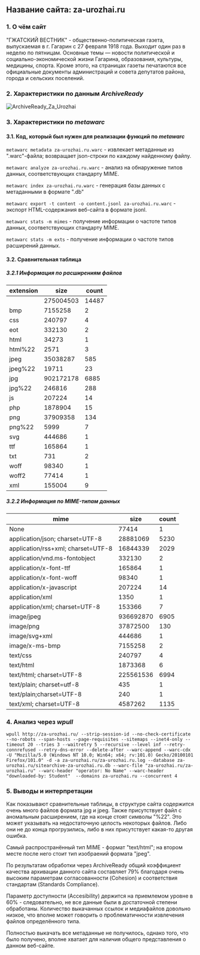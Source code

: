 ## Название сайта: za-urozhai.ru

### 1. О чём сайт

"ГЖАТСКИЙ ВЕСТНИК" - общественно-политическая газета, выпускаемая в г. Гагарин с 27 февраля 1918 года. Выходит один раз в неделю по пятницам. Основные темы — новости политической и социально-экономической жизни Гагарина, образования, культуры, медицины, спорта. Кроме этого, на страницах газеты печатаются все официальные документы администраций и совета депутатов района, города и сельских поселений.

### 2. Характеристики по данным *ArchiveReady*
![ArchiveReady_Za_Urozhai](https://github.com/DukeNukem4ever/DemoGit/assets/31654733/fa92fd90-25d6-47ed-967e-25c4376404c5)

### 3. Характеристики по *metawarc*

#### 3.1. Код, который был нужен для реализации функций по *metawarc*

`metawarc metadata za-urozhai.ru.warc` - извлекает метаданные из ".warc"-файла; возвращает json-строки по каждому найденному файлу.

`metawarc analyze za-urozhai.ru.warc` - анализ на обнаружение типов данных, соответствующих стандарту MIME.

`metawarc index za-urozhai.ru.warc` - генерация базы данных с метаданными в формате ".db"

`metawarc export -t content -o content.jsonl za-urozhai.ru.warc` - экспорт HTML-содержания веб-сайта в формате jsonl.

`metawarc stats -m mimes` - получение информации о частоте типов данных, соответствующих стандарту MIME.

`metawarc stats -m exts` - получение информации о частоте типов расширений данных.

#### 3.2. Сравнительная таблица

##### 3.2.1 Информация по расширениям файлов

| extension | size      | count |
|-----------|-----------|-------|
|           | 275004503 | 14487 |
| bmp       | 7155258   |     2 |
| css       | 240797    |     4 |
| eot       | 332130    |     2 |
| html      | 34273     |     1 |
| html\%22  | 2571      |     3 |
| jpeg      | 35038287  |   585 |
| jpeg\%22  | 19711     |    23 |
| jpg       | 902172178 |  6885 |
| jpg\%22   | 246816    |   288 |
| js        | 207224    |    14 |
| php       | 1878904   |    15 |
| png       | 37909358  |   134 |
| png\%22   | 5999      |     7 |
| svg       | 444686    |     1 |
| ttf       | 165864    |     1 |
| txt       | 731       |     2 |
| woff      | 98340     |     1 |
| woff2     | 77414     |     1 |
| xml       | 155004    |     9 |


##### 3.2.2 Информация по MIME-типам данных

| mime                               | size      | count |
|------------------------------------|-----------|-------|
| None                               | 77414     |     1 |
| application/json; charset=UTF-8    | 28881069  |  5230 |
| application/rss+xml; charset=UTF-8 | 16844339  |  2029 |
| application/vnd.ms-fontobject      | 332130    |     2 |
| application/x-font-ttf             | 165864    |     1 |
| application/x-font-woff            | 98340     |     1 |
| application/x-javascript           | 207224    |    14 |
| application/xml                    | 1350      |     1 |
| application/xml; charset=UTF-8     | 153366    |     7 |
| image/jpeg                         | 936692870 |  6905 |
| image/png                          | 37872500  |   130 |
| image/svg+xml                      | 444686    |     1 |
| image/x-ms-bmp                     | 7155258   |     2 |
| text/css                           | 240797    |     4 |
| text/html                          | 1873368   |     6 |
| text/html; charset=UTF-8           | 225561536 |  6994 |
| text/plain; charset=utf-8          | 435       |     1 |
| text/plain;charset=UTF-8           | 240       |     1 |
| text/xml; charset=UTF-8            | 4587262   |  1135 |

### 4. Анализ через *wpull*

`wpull http://za-urozhai.ru/ --strip-session-id --no-check-certificate --no-robots --span-hosts --page-requisites --sitemaps --inet4-only --timeout 20 --tries 3 --waitretry 5 --recursive --level inf --retry-connrefused --retry-dns-error --delete-after --warc-append --warc-cdx -U "Mozilla/5.0 (Windows NT 10.0; Win64; x64; rv:101.0) Gecko/20100101 Firefox/101.0" -d -a za-urozhai.ru/za-urozhai.ru.log --database za-urozhai.ru/sitearchive-za-urozhai.ru.db --warc-file "za-urozhai.ru/za-urozhai.ru" --warc-header "operator: No Name" --warc-header "downloaded-by: Student"  --domains za-urozhai.ru --concurrent 4`

### 5. Выводы и интерпретации

Как показывают сравнительные таблицы, в структуре сайта содержится очень много файлов формата jpg и jpeg. Также присутствует файл с аномальным расширением, где на конце стоят символы "\%22". Это может указывать на недостаточную целость некоторых файлов. Либо они не до конца прогрузились, либо в них присутствует какая-то другая ошибка. 

Самый распространённый тип MIME - формат "text/html"; на втором месте после него стоит тип изобраений формата "jpeg".

По результатам обработки через ArchiveReady общий коэффициент качества архивации данного сайта составляет 79% благодаря очень высоким параметрам согласованности (Cohesion) и соответствия стандартам (Standards Compliance).

Параметр доступности (Accesibility) держится на приемлемом уровне в 60% - следовательно, не все данные были в достаточной степени обработаны. Количество выкачанных ссылок и медиафайлов довольно низкое, что вполне может говорить о проблематичности извлечения файлов определённого типа.

Полностью выкачать все метаданные не получилось, однако того, что было получено, вполне хватает для наличия общего представления о данном веб-сайте.

